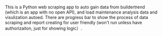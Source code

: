 This is a Python web scraping app to auto gain data from buildertrend (which is an app with no open API), and load maintenance analysis data and visulization autoed. 
There are progress bar to show the process of data scraping and report creating for user friendly (won't run unless have authorizaiton, just for showing logic）.
